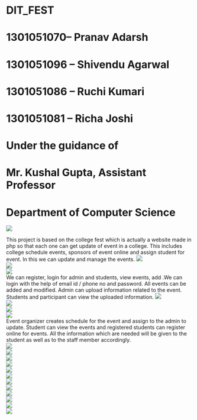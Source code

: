 # DIT_FEST

# 1301051070– Pranav Adarsh<br/>
# 1301051096 – Shivendu Agarwal<br/> 
# 1301051086 – Ruchi Kumari<br/>
# 1301051081 – Richa Joshi<br/>
# Under the guidance of<br/>
# Mr. Kushal Gupta, Assistant Professor<br/>
# Department of Computer Science<br/>
![](images2/Screenshot1.png)<br/>

This project is based on the college fest which is actually a website made in php so that each one can get update of event in a college. This includes college schedule events, sponsors of event online and assign student for event. In this we can update and manage the events.
![](images2/Screenshot2.png)<br/>
![](images2/Screenshot3.png)<br/>
![](images2/Screenshot4.png)<br/>
We can register, login for admin and students, view events, add .We can login with the help of email id / phone no and password. All events can be added and modified. Admin can upload information related to the event. Students and participant can view the uploaded information. 
![](images2/Screenshot5.png)<br/>
![](images2/Screenshot6.png)<br/>
![](images2/Screenshot7.png)<br/>
![](images2/Screenshot8.png)<br/>
Event organizer creates schedule for the event and assign to the admin to update. Student can view the events and registered students can register online for events. All the information which are needed will be given to the student as well as to the staff member accordingly.<br/>
![](images2/Screenshot9.png)<br/>
![](images2/Screenshot10.png)<br/>
![](images2/Screenshot11.png)<br/>
![](images2/Screenshot12.png)<br/>
![](images2/Screenshot13.png)<br/>
![](images2/Screenshot14.png)<br/>
![](images2/Screenshot15.png)<br/>
![](images2/Screenshot16.png)<br/>
![](images2/Screenshot17.png)<br/>
![](images2/Screenshot18.png)<br/>
![](images2/Screenshot19.png)<br/>
![](images2/Screenshot20.png)<br/>

